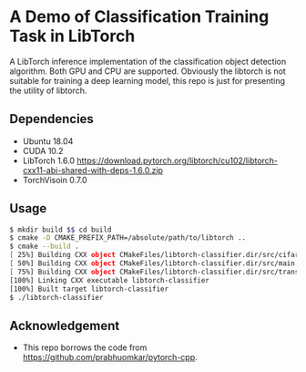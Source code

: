 # A Demo of Classification Training Task in LibTorch

A LibTorch inference implementation of the classification object detection algorithm. Both GPU and CPU are supported. Obviously the libtorch is not suitable for training a deep learning model, this repo is just for presenting the utility of libtorch.

## Dependencies

- Ubuntu 18.04
- CUDA 10.2
- LibTorch 1.6.0 <https://download.pytorch.org/libtorch/cu102/libtorch-cxx11-abi-shared-with-deps-1.6.0.zip>
- TorchVisoin 0.7.0

## Usage

```bash
$ mkdir build $$ cd build
$ cmake -D CMAKE_PREFIX_PATH=/absolute/path/to/libtorch ..
$ cmake --build .
[ 25%] Building CXX object CMakeFiles/libtorch-classifier.dir/src/cifar10.cpp.o
[ 50%] Building CXX object CMakeFiles/libtorch-classifier.dir/src/main.cpp.o
[ 75%] Building CXX object CMakeFiles/libtorch-classifier.dir/src/transform.cpp.o
[100%] Linking CXX executable libtorch-classifier
[100%] Built target libtorch-classifier
$ ./libtorch-classifier
```

## Acknowledgement

- This repo borrows the code from <https://github.com/prabhuomkar/pytorch-cpp>.
